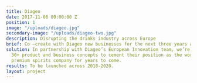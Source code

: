 ```yaml
---
title: Diageo
date: 2017-11-06 00:00:00 Z
position: 1
image: "/uploads/diageo.jpg"
secondary-image: "/uploads/diageo-two.jpg"
description: Disrupting the drinks industry across Europe
brief: Co –create with Diageo new businesses for the next three years and beyond.
solution: In partnership with Diageo’s European Innovation team, we’re developing
  30+ product and business concepts to cement their position as the world’s leading
  premium spirits company for years to come.
results: To be launched across 2018-2020.
layout: project
---
```


